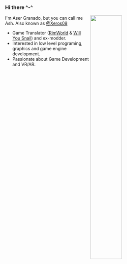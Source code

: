 ### Hi there ^-^

<img align="right" width="45%" src="https://github-readme-stats.vercel.app/api?username=ash-dvlpr&show_icons=true&theme=transparent" />

I'm Aser Granado, but you can call me Ash. Also known as [@Xeros08](https://github.com/xeros08)

- Game Translator ([RimWorld](https://github.com/Ludeon/RimWorld-Spanish) & [Will You Snail](https://store.steampowered.com/app/1115050/Will_You_Snail)) and ex-modder.
- Interested in low level programing, graphics and game engine development.
- Passionate about Game Development and VR/AR.
